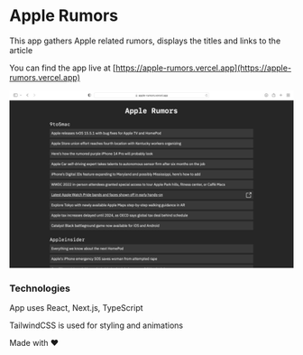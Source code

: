 # Apple Rumors

This app gathers Apple related rumors, displays the titles and links to the article

You can find the app live at [https://apple-rumors.vercel.app](https://apple-rumors.vercel.app)

![Project view](/assets/web_app.png)

### Technologies

App uses React, Next.js, TypeScript

TailwindCSS is used for styling and animations

Made with ❤️

